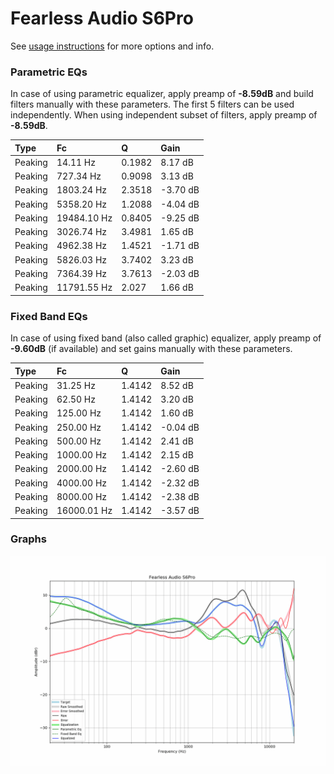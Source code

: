 # Fearless Audio S6Pro
See [usage instructions](https://github.com/jaakkopasanen/AutoEq#usage) for more options and info.

### Parametric EQs
In case of using parametric equalizer, apply preamp of **-8.59dB** and build filters manually
with these parameters. The first 5 filters can be used independently.
When using independent subset of filters, apply preamp of **-8.59dB**.

| Type    | Fc          |      Q | Gain     |
|:--------|:------------|:-------|:---------|
| Peaking | 14.11 Hz    | 0.1982 | 8.17 dB  |
| Peaking | 727.34 Hz   | 0.9098 | 3.13 dB  |
| Peaking | 1803.24 Hz  | 2.3518 | -3.70 dB |
| Peaking | 5358.20 Hz  | 1.2088 | -4.04 dB |
| Peaking | 19484.10 Hz | 0.8405 | -9.25 dB |
| Peaking | 3026.74 Hz  | 3.4981 | 1.65 dB  |
| Peaking | 4962.38 Hz  | 1.4521 | -1.71 dB |
| Peaking | 5826.03 Hz  | 3.7402 | 3.23 dB  |
| Peaking | 7364.39 Hz  | 3.7613 | -2.03 dB |
| Peaking | 11791.55 Hz | 2.027  | 1.66 dB  |

### Fixed Band EQs
In case of using fixed band (also called graphic) equalizer, apply preamp of **-9.60dB**
(if available) and set gains manually with these parameters.

| Type    | Fc          |      Q | Gain     |
|:--------|:------------|:-------|:---------|
| Peaking | 31.25 Hz    | 1.4142 | 8.52 dB  |
| Peaking | 62.50 Hz    | 1.4142 | 3.20 dB  |
| Peaking | 125.00 Hz   | 1.4142 | 1.60 dB  |
| Peaking | 250.00 Hz   | 1.4142 | -0.04 dB |
| Peaking | 500.00 Hz   | 1.4142 | 2.41 dB  |
| Peaking | 1000.00 Hz  | 1.4142 | 2.15 dB  |
| Peaking | 2000.00 Hz  | 1.4142 | -2.60 dB |
| Peaking | 4000.00 Hz  | 1.4142 | -2.32 dB |
| Peaking | 8000.00 Hz  | 1.4142 | -2.38 dB |
| Peaking | 16000.01 Hz | 1.4142 | -3.57 dB |

### Graphs
![](./Fearless%20Audio%20S6Pro.png)